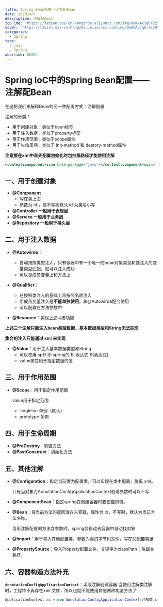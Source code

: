 ```yaml
---
title: Spring Bean配置——注解配Bean
date: 2020/4/5
description: 注解配Bean
top_img: 'https://fabian.oss-cn-hangzhou.aliyuncs.com/img/UuKkAcjq6rZzs8v.jpg'
cover: 'https://fabian.oss-cn-hangzhou.aliyuncs.com/img/UuKkAcjq6rZzs8v.jpg'
categories:
  - Spring
tags:
  - java
  - Spring
abbrlink: 60824
---
```




# Spring IoC中的Spring Bean配置——注解配Bean

在这把我们来解释Bean的另一种配置方式：注解配置

注解的分类：

- 用于创建对象：类似于bean标签
- 用于注入数据：类似于property标签
- 用于作用范围：类似于scope属性
- 用于生命周期：类似于 init-method 和 destory-method属性

**注意要在xml中首先配置初始化时包扫描路径才能使用注解**

~~~xml
<context:component-scan base-package="java"></context:component-scan>
~~~



## 一、用于创建对象

- **@Component**
  - 写在类上面
  - 参数为 id ，若不写则默认 id 为类名小写
- **@Controller 一般用于表现层**
- **@Service      一般用于业务层**
- **@Repository 一般用于持久层**

 ## 二、用于注入数据

- **@Autowirde**：

  - 自动按照类型注入，只有容器中有一个唯一的bean对象类型和要注入的变量类型匹配，就可以注入成功
  - 可以是成员变量上和方法上

- **@Qualifier**：

  - 在按照类注入的基础上再按照名称注入
  - 给成员变量注入是**不能单独使用**，和@Autowirde配合使用
  - 可以配置在方法参数中
  
- **@Resource**：实现上述两者功能

**上述三个注解只能注入bean类型数据，基本数据类型和String无法实现**

**集合的注入只能通过 xml 来实现**

- **@Value**：用于注入基本数据类型和String
  - 可以使用 spEl 即 spring的 El 表达式 ${表达式}
  - value属性用于指定数据的值

## 三、用于作用范围

- **@Scope**：用于指定作用范围

  value用于指定范围

  - singleton	单例（默认）
  - prototype	多例

## 四、用于生命周期

- **@PreDestroy**：销毁方法
- **@PostConstruct**：初始化方法

## 五、其他注解

- **@Configuration**：指定当前类为配置类，可以实现在类中配置，脱离 xml。

  只有当对象为AnnotationConfigApplicationContext创建参数时可以不写

- **@ComponentScan**：指定spring在创建容器时要扫描的包。

- **@Bean**：将当前方法的返回值存入容器，属性为 id，不写时，默认为当前方法名称。

  当用注解配置的方法含参数时，spring会自动去容器中自动找对象

- **@Import**：用于导入其他配置类，参数为类的字节码文件，写在父配置类里

- **@PropertySource**：导入Property配置文件，关键字为classPath：后跟类路径。

## 六、容器构造方法补充

**`AnnotationConfigApplicationContext`**：读取注解创建容器
当使用注解类注解时，工程中不再存在xml 文件，所以也就不能使用其他两种构造方法了

~~~java
ApplicationContext ac = new AnnotationConfigApplicationContext(注解类.class);
~~~

